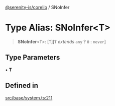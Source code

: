 [@serenity-is/corelib](../README.md) / SNoInfer

# Type Alias: SNoInfer\<T\>

> **SNoInfer**\<`T`\>: [`T`]\[`T` *extends* `any` ? `0` : `never`\]

## Type Parameters

• **T**

## Defined in

[src/base/system.ts:211](https://github.com/serenity-is/serenity/blob/master/packages/corelib/src/base/system.ts#L211)
